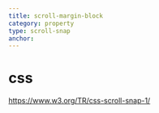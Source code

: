 ```yaml
---
title: scroll-margin-block
category: property
type: scroll-snap
anchor:
---
```


# css

<https://www.w3.org/TR/css-scroll-snap-1/>
